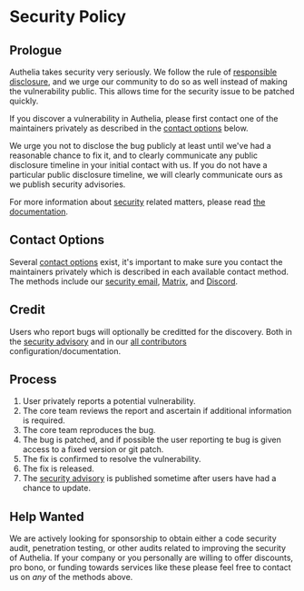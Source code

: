# Security Policy

## Prologue

Authelia takes security very seriously. We follow the rule of 
[responsible disclosure](https://en.wikipedia.org/wiki/Responsible_disclosure), and we urge our community to do so as
well instead of making the vulnerability public. This allows time for the security issue to be patched quickly.

If you discover a vulnerability in Authelia, please first contact one of the maintainers privately  as described in the 
[contact options](#contact-options) below. 

We urge you not to disclose the bug publicly at least until we've had a
reasonable chance to fix it, and to clearly communicate any public disclosure timeline in your initial contact with us. 
If you do not have a particular public disclosure timeline, we will clearly communicate ours as we publish security
advisories. 

For more information about [security](https://www.authelia.com/docs/security/) related matters, please read 
[the documentation](https://www.authelia.com/docs/security/).

## Contact Options

Several [contact options](./README.md#contact-options) exist, it's important to make sure you contact the maintainers
privately which is described in each available contact method. The methods include our [security email](./README.md#security),
[Matrix](./README.md#matrix), and [Discord](./README.md#discord).

## Credit

Users who report bugs will optionally be creditted for the discovery. Both in the [security advisory] and in our 
[all contributors](./README.md#contribute) configuration/documentation.

## Process

1. User privately reports a potential vulnerability.
2. The core team reviews the report and ascertain if additional information is required.
3. The core team reproduces the bug.
4. The bug is patched, and if possible the user reporting te bug is given access to a fixed version or git patch.
5. The fix is confirmed to resolve the vulnerability.
6. The fix is released.
7. The [security advisory] is published sometime after users have had a chance to update.

## Help Wanted

We are actively looking for sponsorship to obtain either a code security audit, penetration testing, or other audits 
related to improving the security of Authelia. If your company or you personally are willing to offer discounts, pro
bono, or funding towards services like these please feel free to contact us on *any* of the methods above.

[security advisory]: https://github.com/authelia/authelia/security/advisories